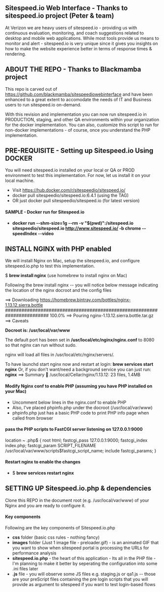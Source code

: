 ## Sitespeed.io Web Interface - Thanks to sitespeed.io project (Peter & team)

At Verizon we are heavy users of sitespeed.io - providing us with continuous evaluation, monitoring, and coach suggestions related to desktop and mobile web applications. While most tools provide us means to monitor and alert - sitespeed.io is very unique since it gives you insights on how to make the website experience better in terms of response times & rendering.

## ABOUT THE REPO - Thanks to Blackmamba project

This repo is carved out of https://github.com/blackmamba/sitespeediowebinterface and have been enhanced to a great extent to accomodate the needs of IT and Business users to run sitespeed.io on-demand.

With this revision and implementation you can now run sitespeed.io in PRODUCTION, staging, and other QA environments within your organization for the docker implementation. You can also, customize this script to run for non-docker implementations - of course, once you understand the PHP implementation.

## PRE-REQUISITE - Setting up Sitespeed.io Using DOCKER

You will need sitespeed.io installed on your local or QA or PROD environment to test this implementation. For now, let us install it on your local machine.

* Visit https://hub.docker.com/r/sitespeedio/sitespeed.io/
* docker pull sitespeedio/sitespeed.io:6.4.1 (using the TAG)
* OR just docker pull sitespeedio/sitespeed.io (for latest version)

#### SAMPLE - Docker run for Sitespeed.io

* **docker run --shm-size=1g --rm -v "$(pwd)":/sitespeed.io sitespeedio/sitespeed.io http://www.sitespeed.io/ -b chrome --speedIndex --video**

## INSTALL NGINX with PHP enabled

We will install Nginx on Mac, setup the sitespeed.io, and configure sitespeed.io.php to test this implementation.

$ **brew install nginx** (use homebrew to install nginx on Mac)

Following the brew install nginx -- you will notice below message indicating the location of the nginx docroot and the config files

==> Downloading https://homebrew.bintray.com/bottles/nginx-1.13.12.sierra.bottle
######################################################################## 100.0%
==> Pouring nginx-1.13.12.sierra.bottle.tar.gz
==> Caveats

**Docroot is: /usr/local/var/www**

The default port has been set in **/usr/local/etc/nginx/nginx.conf** to 8080 so that
nginx can run without sudo.

nginx will load all files in /usr/local/etc/nginx/servers/.

To have launchd start nginx now and restart at login:
  **brew services start nginx**
Or, if you don't want/need a background service you can just run:
  **nginx**
==> Summary
🍺  /usr/local/Cellar/nginx/1.13.12: 23 files, 1.4MB

#### Modify Nginx conf to enable PHP (assuming you have PHP installed on your Mac)

* Uncomment below lines in the nginx.conf to enable PHP
* Also, I've placed phpinfo.php under the docroot (/usr/local/var/www) 
* phpinfo.php just has a basic PHP code to print PHP info page when called from browser

#### pass the PHP scripts to FastCGI server listening on 127.0.0.1:9000
  location ~ \.php$ {
  	root           html;
    fastcgi_pass   127.0.0.1:9000;
    fastcgi_index  index.php;
    fastcgi_param  SCRIPT_FILENAME  /usr/local/var/www/scripts$fastcgi_script_name;
    include        fastcgi_params;
  }

#### Restart nginx to enable the changes

* $ **brew services restart nginx**

## SETTING UP Sitespeed.io.php & dependencies

Clone this REPO in the document root (e.g. /usr/local/var/www) of your Nginx and you are ready to configure it.

#### Key components

Following are the key components of Sitespeed.io.php

* **css** folder (basic css rules - nothing fancy)
* **images** folder (Just 1 image file - preloader.gif) - is an animated GIF that you want to show when sitespeed portal is processing the URLs for performance analysis
* **sitespeed.io.php** - the heart of this application - Its all in the PHP file - I'm planning to make it better by seperating the configuration into some .ini files later
* **.js** file - you will observe some JS files e.g. staging.js or qa1.js -- those are your preScript files containing the pre login scripts that you will provide as argument to sitespeed if you want to test login-based flows





